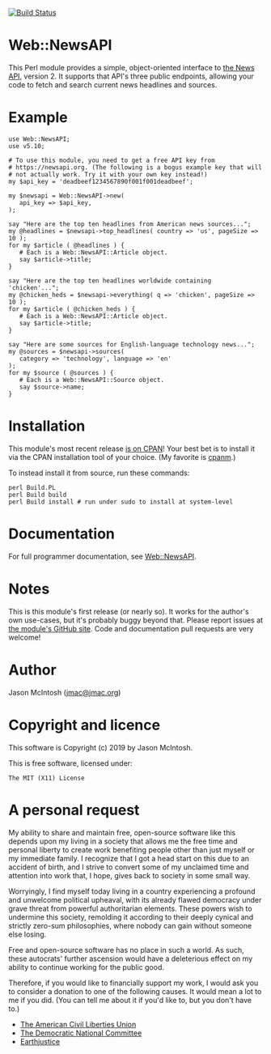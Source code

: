 [![Build Status](https://travis-ci.com/jmacdotorg/newsapi-perl.svg?branch=master)](https://travis-ci.com/jmacdotorg/newsapi-perl)
# Web::NewsAPI

This Perl module provides a simple, object-oriented interface to
[the News API](https://newsapi.org), version 2. It supports that API's
three public endpoints, allowing your code to fetch and search current
news headlines and sources.

# Example

    use Web::NewsAPI;
    use v5.10;

    # To use this module, you need to get a free API key from
    # https://newsapi.org. (The following is a bogus example key that will
    # not actually work. Try it with your own key instead!)
    my $api_key = 'deadbeef1234567890f001f001deadbeef';

    my $newsapi = Web::NewsAPI->new(
       api_key => $api_key,
    );

    say "Here are the top ten headlines from American news sources...";
    my @headlines = $newsapi->top_headlines( country => 'us', pageSize => 10 );
    for my $article ( @headlines ) {
       # Each is a Web::NewsAPI::Article object.
       say $article->title;
    }

    say "Here are the top ten headlines worldwide containing 'chicken'...";
    my @chicken_heds = $newsapi->everything( q => 'chicken', pageSize => 10 );
    for my $article ( @chicken_heds ) {
       # Each is a Web::NewsAPI::Article object.
       say $article->title;
    }

    say "Here are some sources for English-language technology news...";
    my @sources = $newsapi->sources(
       category => 'technology', language => 'en' 
    );
    for my $source ( @sources ) {
       # Each is a Web::NewsAPI::Source object.
       say $source->name;
    }

# Installation

This module's most recent release [is on CPAN](https://metacpan.org/pod/Web::NewsAPI)! Your best
bet is to install it via the CPAN installation tool of your choice. (My
favorite is [cpanm](https://metacpan.org/pod/App::cpanminus).)

To instead install it from source, run these commands:

    perl Build.PL
    perl Build build
    perl Build install # run under sudo to install at system-level

# Documentation

For full programmer documentation, see [Web::NewsAPI](https://metacpan.org/pod/Web::NewsAPI).

# Notes

This is this module's first release (or nearly so). It works for the
author's own use-cases, but it's probably buggy beyond that. Please
report issues at [the module's GitHub
site](https://github.com/jmacdotorg/newsapi-perl). Code and documentation
pull requests are very welcome!

# Author

Jason McIntosh (jmac@jmac.org)

# Copyright and licence

This software is Copyright (c) 2019 by Jason McIntosh.

This is free software, licensed under:

    The MIT (X11) License

# A personal request

My ability to share and maintain free, open-source software like this
depends upon my living in a society that allows me the free time and
personal liberty to create work benefiting people other than just myself
or my immediate family. I recognize that I got a head start on this due
to an accident of birth, and I strive to convert some of my unclaimed
time and attention into work that, I hope, gives back to society in some
small way.

Worryingly, I find myself today living in a country experiencing a
profound and unwelcome political upheaval, with its already flawed
democracy under grave threat from powerful authoritarian elements. These
powers wish to undermine this society, remolding it according to their
deeply cynical and strictly zero-sum philosophies, where nobody can gain
without someone else losing.

Free and open-source software has no place in such a world. As such,
these autocrats' further ascension would have a deleterious effect on my
ability to continue working for the public good.

Therefore, if you would like to financially support my work, I would ask
you to consider a donation to one of the following causes. It would mean
a lot to me if you did. (You can tell me about it if you'd like to, but
you don't have to.)

- [The American Civil Liberties Union](https://aclu.org)
- [The Democratic National Committee](https://democrats.org)
- [Earthjustice](https://earthjustice.org)
